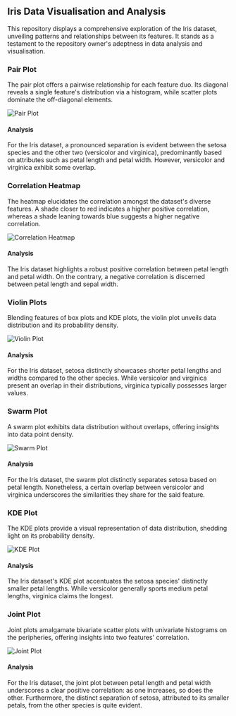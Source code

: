 ## Iris Data Visualisation and Analysis

This repository displays a comprehensive exploration of the Iris dataset, unveiling patterns and relationships between its features. It stands as a testament to the repository owner's adeptness in data analysis and visualisation.

### Pair Plot
The pair plot offers a pairwise relationship for each feature duo. Its diagonal reveals a single feature's distribution via a histogram, while scatter plots dominate the off-diagonal elements.

![Pair Plot](pair_plot.png)

#### Analysis
For the Iris dataset, a pronounced separation is evident between the setosa species and the other two (versicolor and virginica), predominantly based on attributes such as petal length and petal width. However, versicolor and virginica exhibit some overlap.

### Correlation Heatmap
The heatmap elucidates the correlation amongst the dataset's diverse features. A shade closer to red indicates a higher positive correlation, whereas a shade leaning towards blue suggests a higher negative correlation.

![Correlation Heatmap](corr.png)

#### Analysis
The Iris dataset highlights a robust positive correlation between petal length and petal width. On the contrary, a negative correlation is discerned between petal length and sepal width.

### Violin Plots
Blending features of box plots and KDE plots, the violin plot unveils data distribution and its probability density.

![Violin Plot](violin_plot.png)

#### Analysis
For the Iris dataset, setosa distinctly showcases shorter petal lengths and widths compared to the other species. While versicolor and virginica present an overlap in their distributions, virginica typically possesses larger values.

### Swarm Plot
A swarm plot exhibits data distribution without overlaps, offering insights into data point density.

![Swarm Plot](swarm_plot.png)

#### Analysis
For the Iris dataset, the swarm plot distinctly separates setosa based on petal length. Nonetheless, a certain overlap between versicolor and virginica underscores the similarities they share for the said feature.

### KDE Plot
The KDE plots provide a visual representation of data distribution, shedding light on its probability density.

![KDE Plot](KDE_plot.png)

#### Analysis
The Iris dataset's KDE plot accentuates the setosa species' distinctly smaller petal lengths. While versicolor generally sports medium petal lengths, virginica claims the longest.

### Joint Plot
Joint plots amalgamate bivariate scatter plots with univariate histograms on the peripheries, offering insights into two features' correlation.

![Joint Plot](joint_plot.png)

#### Analysis
For the Iris dataset, the joint plot between petal length and petal width underscores a clear positive correlation: as one increases, so does the other. Furthermore, the distinct separation of setosa, attributed to its smaller petals, from the other species is quite evident.

